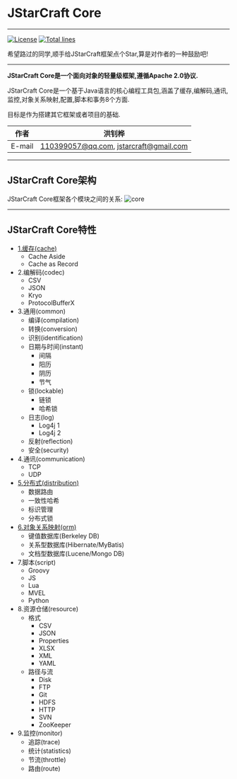 # JStarCraft Core

****

[![License](https://img.shields.io/badge/license-Apache%202-4EB1BA.svg)](https://www.apache.org/licenses/LICENSE-2.0.html)
[![Total lines](https://tokei.rs/b1/github/HongZhaoHua/jstarcraft-core?category=lines)](https://tokei.rs/b1/github/HongZhaoHua/jstarcraft-core?category=lines)

希望路过的同学,顺手给JStarCraft框架点个Star,算是对作者的一种鼓励吧!

*****

**JStarCraft Core是一个面向对象的轻量级框架,遵循Apache 2.0协议.**

JStarCraft Core是一个基于Java语言的核心编程工具包,涵盖了缓存,编解码,通讯,监控,对象关系映射,配置,脚本和事务8个方面.

目标是作为搭建其它框架或者项目的基础.

|作者|洪钊桦|
|---|---
|E-mail|110399057@qq.com, jstarcraft@gmail.com

****

## JStarCraft Core架构

JStarCraft Core框架各个模块之间的关系:
![core](https://github.com/HongZhaoHua/jstarcraft-tutorial/blob/master/core/JStarCraft%E6%A0%B8%E5%BF%83%E6%A1%86%E6%9E%B6%E7%BB%84%E4%BB%B6%E5%9B%BE.png "JStarCraft Core架构")

****

## JStarCraft Core特性
* [1.缓存(cache)](https://github.com/HongZhaoHua/jstarcraft-core/wiki/%E7%BC%93%E5%AD%98)
    * Cache Aside
    * Cache as Record
* 2.编解码(codec)
    * CSV
    * JSON
    * Kryo
    * ProtocolBufferX
* 3.通用(common)
    * 编译(compilation)
    * 转换(conversion)
    * 识别(identification)
    * 日期与时间(instant)
        * 间隔
        * 阳历
        * 阴历
        * 节气
    * 锁(lockable)
        * 链锁
        * 哈希锁
    * 日志(log)
        * Log4j 1
        * Log4j 2
    * 反射(reflection)
    * 安全(security)
* 4.通讯(communication)
    * TCP
    * UDP
* [5.分布式(distribution)](https://github.com/HongZhaoHua/jstarcraft-core/wiki/%E5%88%86%E5%B8%83%E5%BC%8F)
    * 数据路由
    * 一致性哈希
    * 标识管理
    * 分布式锁
* [6.对象关系映射(orm)](https://github.com/HongZhaoHua/jstarcraft-core/wiki/%E5%AF%B9%E8%B1%A1%E5%85%B3%E7%B3%BB%E6%98%A0%E5%B0%84)
    * 键值数据库(Berkeley DB)
    * 关系型数据库(Hibernate/MyBatis)
    * 文档型数据库(Lucene/Mongo DB)
* 7.脚本(script)
    * Groovy
    * JS
    * Lua
    * MVEL
    * Python
* 8.资源仓储(resource)
    * 格式
        * CSV
        * JSON
        * Properties
        * XLSX
        * XML
        * YAML
    * 路径与流
        * Disk
        * FTP
        * Git
        * HDFS
        * HTTP
        * SVN
        * ZooKeeper
* 9.监控(monitor)
    * 追踪(trace)
    * 统计(statistics)
    * 节流(throttle)
    * 路由(route)
